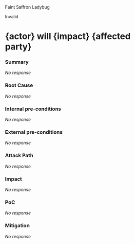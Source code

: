 Faint Saffron Ladybug

Invalid

# {actor} will {impact} {affected party}

### Summary

_No response_

### Root Cause

_No response_

### Internal pre-conditions

_No response_

### External pre-conditions

_No response_

### Attack Path

_No response_

### Impact

_No response_

### PoC

_No response_

### Mitigation

_No response_